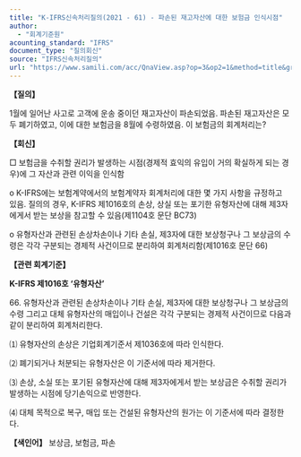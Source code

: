 ```yaml
---
title: "K-IFRS신속처리질의(2021 - 61) - 파손된 재고자산에 대한 보험금 인식시점"
author:
  - "회계기준원"
acounting_standard: "IFRS"
document_type: "질의회신"
source: "IFRS신속처리질의"
url: "https://www.samili.com/acc/QnaView.asp?op=3&op2=1&method=title&group=2124-15;1&orgcode=3&searchword=&page=18&code=K%2DIFRS%EC%8B%A0%EC%86%8D%EC%B2%98%EB%A6%AC%EC%A7%88%EC%9D%98%2D61%3A20210910"
---
```

**【질의】**

  

1월에 일어난 사고로 고객에 운송 중이던 재고자산이 파손되었음. 파손된 재고자산은 모두 폐기하였고, 이에 대한 보험금을 8월에 수령하였음. 이 보험금의 회계처리는?

  
  

**【회신】**

  

□ 보험금을 수취할 권리가 발생하는 시점(경제적 효익의 유입이 거의 확실하게 되는 경우)에 그 자산과 관련 이익을 인식함

  

o K-IFRS에는 보험계약에서의 보험계약자 회계처리에 대한 몇 가지 사항을 규정하고 있음. 질의의 경우, K-IFRS 제1016호의 손상, 상실 또는 포기한 유형자산에 대해 제3자에게서 받는 보상을 참고할 수 있음(제1104호 문단 BC73)

  

o 유형자산과 관련된 손상차손이나 기타 손실, 제3자에 대한 보상청구나 그 보상금의 수령은 각각 구분되는 경제적 사건이므로 분리하여 회계처리함(제1016호 문단 66)

  
  

**【관련 회계기준】**

  

**K-IFRS 제1016호 ‘유형자산’**

  

66\. 유형자산과 관련된 손상차손이나 기타 손실, 제3자에 대한 보상청구나 그 보상금의 수령 그리고 대체 유형자산의 매입이나 건설은 각각 구분되는 경제적 사건이므로 다음과 같이 분리하여 회계처리한다.

  

⑴ 유형자산의 손상은 기업회계기준서 제1036호에 따라 인식한다.

⑵ 폐기되거나 처분되는 유형자산은 이 기준서에 따라 제거한다.

⑶ 손상, 소실 또는 포기된 유형자산에 대해 제3자에게서 받는 보상금은 수취할 권리가 발생하는 시점에 당기손익으로 반영한다.

⑷ 대체 목적으로 복구, 매입 또는 건설된 유형자산의 원가는 이 기준서에 따라 결정한다.

  
  

**【색인어】** 보상금, 보험금, 파손

